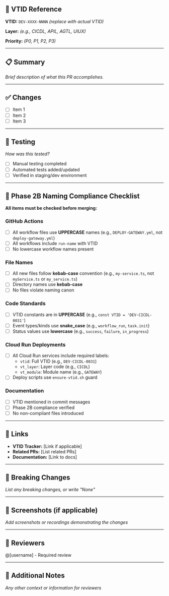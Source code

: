 ## 🎯 VTID Reference

**VTID:** `DEV-XXXX-NNNN` _(replace with actual VTID)_

**Layer:** _(e.g., CICDL, APIL, AGTL, UIUX)_

**Priority:** _(P0, P1, P2, P3)_

---

## 📋 Summary

_Brief description of what this PR accomplishes._

---

## ✅ Changes

- [ ] Item 1
- [ ] Item 2
- [ ] Item 3

---

## 🧪 Testing

_How was this tested?_

- [ ] Manual testing completed
- [ ] Automated tests added/updated
- [ ] Verified in staging/dev environment

---

## 📝 Phase 2B Naming Compliance Checklist

**All items must be checked before merging:**

### GitHub Actions
- [ ] All workflow files use **UPPERCASE** names (e.g., `DEPLOY-GATEWAY.yml`, not `deploy-gateway.yml`)
- [ ] All workflows include `run-name` with VTID
- [ ] No lowercase workflow names present

### File Names
- [ ] All new files follow **kebab-case** convention (e.g., `my-service.ts`, not `myService.ts` or `my_service.ts`)
- [ ] Directory names use **kebab-case**
- [ ] No files violate naming canon

### Code Standards
- [ ] VTID constants are in **UPPERCASE** (e.g., `const VTID = 'DEV-CICDL-0031'`)
- [ ] Event types/kinds use **snake_case** (e.g., `workflow_run`, `task.init`)
- [ ] Status values use **lowercase** (e.g., `success`, `failure`, `in_progress`)

### Cloud Run Deployments
- [ ] All Cloud Run services include required labels:
  - `vtid`: Full VTID (e.g., `DEV-CICDL-0031`)
  - `vt_layer`: Layer code (e.g., `CICDL`)
  - `vt_module`: Module name (e.g., `GATEWAY`)
- [ ] Deploy scripts use `ensure-vtid.sh` guard

### Documentation
- [ ] VTID mentioned in commit messages
- [ ] Phase 2B compliance verified
- [ ] No non-compliant files introduced

---

## 🔗 Links

- **VTID Tracker:** [Link if applicable]
- **Related PRs:** [List related PRs]
- **Documentation:** [Link to docs]

---

## 🚨 Breaking Changes

_List any breaking changes, or write "None"_

---

## 📸 Screenshots (if applicable)

_Add screenshots or recordings demonstrating the changes_

---

## 👀 Reviewers

@[username] - Required review

---

## 📌 Additional Notes

_Any other context or information for reviewers_
